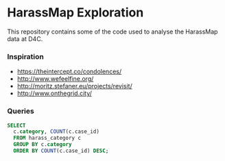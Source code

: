 # HarassMap Exploration

This repository contains some of the code used to analyse the HarassMap
data at D4C.

### Inspiration

* https://theintercept.co/condolences/
* http://www.wefeelfine.org/
* http://moritz.stefaner.eu/projects/revisit/
* http://www.onthegrid.city/

### Queries

```sql
SELECT
  c.category, COUNT(c.case_id)
  FROM harass_category c
  GROUP BY c.category
  ORDER BY COUNT(c.case_id) DESC;
```
